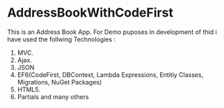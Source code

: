 # AddressBookWithCodeFirst

This is an Address Book App. 
For Demo puposes in development of thid i have used the follwing Technologies : 
1. MVC. 
2. Ajax. 
3. JSON 
4. EF6(CodeFirst, DBContext, Lambda Expressions, Entitiy Classes, Migrations, NuGet Packages)
5. HTML5. 
6. Partials 
and many others
